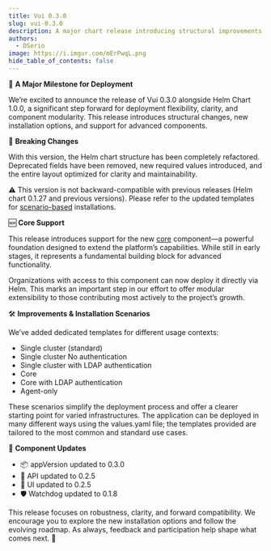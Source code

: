 ```yaml
---
title: Vui 0.3.0
slug: vui-0.3.0
description: A major chart release introducing structural improvements, support for core components, and breaking changes.
authors:
  - DSerio
image: https://i.imgur.com/mErPwqL.png
hide_table_of_contents: false
---
```


🚀 **A Major Milestone for Deployment**

We’re excited to announce the release of Vui 0.3.0 alongside Helm Chart 1.0.0, a significant step forward for deployment flexibility, clarity, and component modularity. This release introduces structural changes, new installation options, and support for advanced components.

<!-- truncate -->

🚨 **Breaking Changes**

With this version, the Helm chart structure has been completely refactored. Deprecated fields have been removed, new required values introduced, and the entire layout optimized for clarity and maintainability.

⚠️ This version is not backward-compatible with previous releases (Helm chart 0.1.27 and previous versions). Please refer to the updated templates for [scenario-based](/docs/getting-started/installation/scenarios/overview) installations.

🆕 **Core Support**

This release introduces support for the new [core](/docs/getting-started/installation/scenarios/core-cluster) component—a powerful foundation designed to extend the platform’s capabilities. While still in early stages, it represents a fundamental building block for advanced functionality.

Organizations with access to this component can now deploy it directly via Helm. This marks an important step in our effort to offer modular extensibility to those contributing most actively to the project’s growth.

🛠 **Improvements & Installation Scenarios**

We’ve added dedicated templates for different usage contexts:

- Single cluster (standard)
- Single cluster No authentication
- Single cluster with LDAP authentication
- Core
- Core with LDAP authentication
- Agent-only

These scenarios simplify the deployment process and offer a clearer starting point for varied infrastructures. The application can be deployed in many different ways using the values.yaml file; the templates provided are tailored to the most common and standard use cases.

🔄 **Component Updates**

- 📦 appVersion updated to 0.3.0
- 🚀 API updated to 0.2.5
- 🎨 UI updated to 0.2.5
- 🛡️ Watchdog updated to 0.1.8

This release focuses on robustness, clarity, and forward compatibility. We encourage you to explore the new installation options and follow the evolving roadmap. As always, feedback and participation help shape what comes next. 🚀
